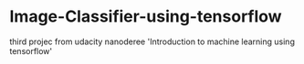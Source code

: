 # Image-Classifier-using-tensorflow
third projec from udacity nanoderee 'Introduction to machine learning using tensorflow'
